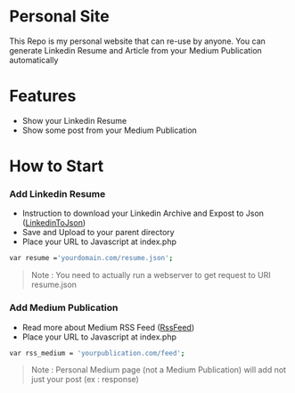 # Personal Site

This Repo is my personal website that can re-use by anyone. You can generate Linkedin Resume and Article from your Medium Publication automatically

# Features
  - Show your Linkedin Resume 
  - Show some post from your Medium Publication
 
# How to Start
### Add Linkedin Resume 
  - Instruction to download your Linkedin Archive and Expost to Json ([LinkedinToJson])
  - Save and Upload to your parent directory
  - Place your URL to Javascript at index.php 
```sh
var resume ='yourdomain.com/resume.json';
```
> Note : You need to actually run a webserver to get request to URI resume.json

### Add Medium Publication
  - Read more about Medium RSS Feed ([RssFeed])
  - Place your URL to Javascript at index.php 
```sh
var rss_medium = 'yourpublication.com/feed';
```

> Note : Personal Medium page (not a Medium Publication) will add not just your post (ex : response)

[LinkedinToJson]: <https://jmperezperez.com/linkedin-to-json-resume/>
[RssFeed]: <https://help.medium.com/hc/en-us/articles/214874118-RSS-feeds>

